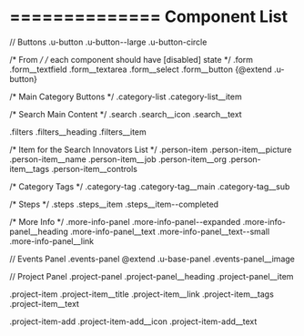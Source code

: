 ==============
Component List
==============










// Buttons
.u-button
.u-button--large
.u-button-circle


/* From */
/* each component should have [disabled] state */
.form
.form__textfield
.form__textarea
.form__select
.form__button {@extend .u-button}


/* Main Category Buttons */
.category-list
.category-list__item










/* Search Main Content */
.search
.search__icon
.search__text



.filters
.filters__heading
.filters__item

/* Item for the Search Innovators List */
.person-item
.person-item__picture
.person-item__name
.person-item__job
.person-item__org
.person-item__tags
.person-item__controls

/* Category Tags */
.category-tag
.category-tag__main
.category-tag__sub

/* Steps */
.steps
.steps__item
.steps__item--completed






/* More Info */
.more-info-panel
.more-info-panel--expanded
.more-info-panel__heading
.more-info-panel__text
.more-info-panel__text--small
.more-info-panel__link








// Events Panel
.events-panel
@extend .u-base-panel
.events-panel__image


// Project Panel
.project-panel
.project-panel__heading
.project-panel__item

.project-item
.project-item__title
.project-item__link
.project-item__tags
.project-item__text

.project-item-add
.project-item-add__icon
.project-item-add__text

